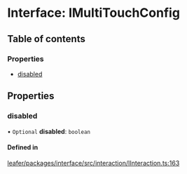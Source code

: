 # Interface: IMultiTouchConfig

## Table of contents

### Properties

- [disabled](IMultiTouchConfig.md#disabled)

## Properties

### disabled

• `Optional` **disabled**: `boolean`

#### Defined in

[leafer/packages/interface/src/interaction/IInteraction.ts:163](https://github.com/leaferjs/leafer/blob/0c6b9de/packages/interface/src/interaction/IInteraction.ts#L163)
